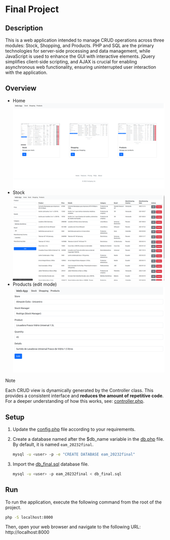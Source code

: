# Final Project

## Description

This is a web application intended to manage CRUD operations across three modules: Stock, Shopping, and Products. PHP and SQL are the primary technologies for server-side processing and data management, while JavaScript is used to enhance the GUI with interactive elements. jQuery simplifies client-side scripting, and AJAX is crucial for enabling asynchronous web functionality, ensuring uninterrupted user interaction with the application.

## Overview

-   Home
    ![home](docs/home.png)
-   Stock
    ![stock](imgs/stock.png)
-   Products (edit mode)
    ![edit](docs/edit.png)

> [!NOTE]
> Each CRUD view is dynamically generated by the Controller class. This provides a consistent interface and **reduces the amount of repetitive code**. For a deeper understanding of how this works, see: [controller.php](controllers/controller.php).

## Setup

1. Update the [config.php](config/config.php) file according to your requirements.

2. Create a database named after the $db_name variable in the [db.php](config/config.php) file. By default, it is named `eam_20232final`.

    ```bash
    mysql -u <user> -p -e "CREATE DATABASE eam_20232final"
    ```

3. Import the [db_final.sql](db_final.sql) database file.

    ```bash
    mysql -u <user> -p eam_20232final < db_final.sql
    ```

## Run

To run the application, execute the following command from the root of the project.

```bash
php -S localhost:8000
```

Then, open your web browser and navigate to the following URL: http://localhost:8000

